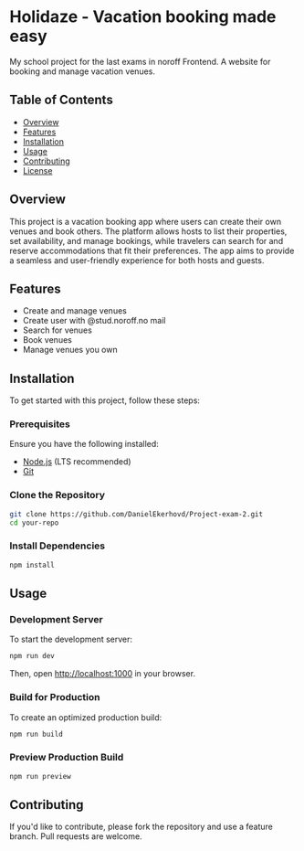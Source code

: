 # Holidaze - Vacation booking made easy 

My school project for the last exams in noroff Frontend. 
A website for booking and manage vacation venues.

## Table of Contents

- [Overview](#overview)
- [Features](#features)
- [Installation](#installation)
- [Usage](#usage)
- [Contributing](#contributing)
- [License](#license)

## Overview

This project is a vacation booking app where users can create their own venues and book others. The platform allows hosts to list their properties, set availability, and manage bookings, while travelers can search for and reserve accommodations that fit their preferences. The app aims to provide a seamless and user-friendly experience for both hosts and guests.

## Features

- Create and manage venues
- Create user with @stud.noroff.no mail
- Search for venues
- Book venues
- Manage venues you own

## Installation

To get started with this project, follow these steps:

### Prerequisites

Ensure you have the following installed:

- [Node.js](https://nodejs.org/) (LTS recommended)
- [Git](https://git-scm.com/)

### Clone the Repository

```sh
git clone https://github.com/DanielEkerhovd/Project-exam-2.git
cd your-repo
```

### Install Dependencies

```sh
npm install
```

## Usage

### Development Server

To start the development server:

```sh
npm run dev
```

Then, open [http://localhost:1000](http://localhost:1000) in your browser.

### Build for Production

To create an optimized production build:

```sh
npm run build
```

### Preview Production Build

```sh
npm run preview
```

## Contributing

If you'd like to contribute, please fork the repository and use a feature branch. Pull requests are welcome.
